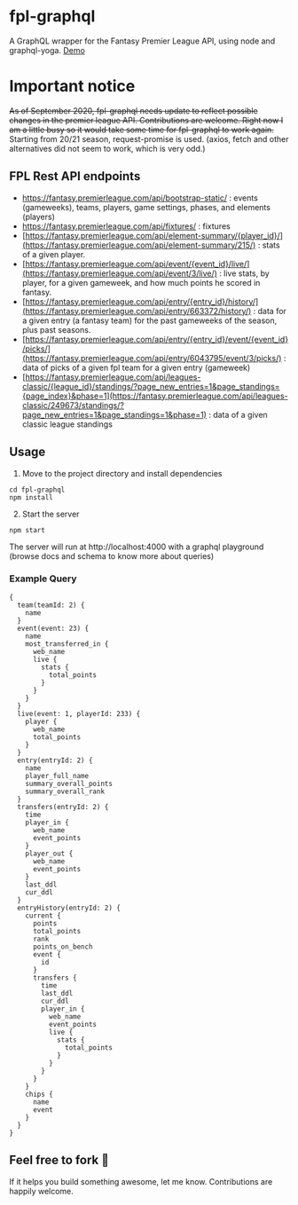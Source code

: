 # fpl-graphql

A GraphQL wrapper for the Fantasy Premier League API, using node and graphql-yoga. [Demo](https://graphql4fpl.herokuapp.com/)

# Important notice

~~As of September 2020, fpl-graphql needs update to reflect possible changes in the premier league API. Contributions are welcome. Right now I am a little busy so it would take some time for fpl-graphql to work again.~~ Starting from 20/21 season, request-promise is used. (axios, fetch and other alternatives did not seem to work, which is very odd.)

## FPL Rest API endpoints

- https://fantasy.premierleague.com/api/bootstrap-static/ : events (gameweeks), teams, players, game settings, phases,
  and elements (players)
- https://fantasy.premierleague.com/api/fixtures/ : fixtures
- [https://fantasy.premierleague.com/api/element-summary/{player_id}/](https://fantasy.premierleague.com/api/element-summary/215/) :
  stats of a given player.
- [https://fantasy.premierleague.com/api/event/{event_id}/live/](https://fantasy.premierleague.com/api/event/3/live/) : live
  stats, by player, for a given gameweek, and how much points he scored in fantasy.
- [https://fantasy.premierleague.com/api/entry/{entry_id}/history/](https://fantasy.premierleague.com/api/entry/663372/history/) :
  data for a given entry (a fantasy team) for the past gameweeks of the season, plus past seasons.
- [https://fantasy.premierleague.com/api/entry/{entry_id}/event/{event_id}/picks/](https://fantasy.premierleague.com/api/entry/6043795/event/3/picks/) :
  data of picks of a given fpl team for a given entry (gameweek)
- [https://fantasy.premierleague.com/api/leagues-classic/{league_id}/standings/?page_new_entries=1&page_standings={page_index}&phase=1](https://fantasy.premierleague.com/api/leagues-classic/249673/standings/?page_new_entries=1&page_standings=1&phase=1) :
  data of a given classic league standings

## Usage

1. Move to the project directory and install dependencies

```
cd fpl-graphql
npm install
```

2. Start the server

```
npm start
```

The server will run at http://localhost:4000 with a graphql playground (browse docs and schema to know more about queries)

### Example Query
```
{
  team(teamId: 2) {
    name
  }
  event(event: 23) {
    name
    most_transferred_in {
      web_name
      live {
        stats {
          total_points
        }
      }
    }
  }
  live(event: 1, playerId: 233) {
    player {
      web_name
      total_points
    }
  }
  entry(entryId: 2) {
    name
    player_full_name
    summary_overall_points
    summary_overall_rank
  }
  transfers(entryId: 2) {
    time
    player_in {
      web_name
      event_points
    }
    player_out {
      web_name
      event_points
    }
    last_ddl
    cur_ddl
  }
  entryHistory(entryId: 2) {
    current {
      points
      total_points
      rank
      points_on_bench
      event {
        id
      }
      transfers {
        time
        last_ddl
        cur_ddl
        player_in {
          web_name
          event_points
          live {
            stats {
              total_points
            }
          }
        }
      }
    }
    chips {
      name
      event
    }
  }
}
```

## Feel free to fork :fork_and_knife:

If it helps you build something awesome, let me know.
Contributions are happily welcome.
